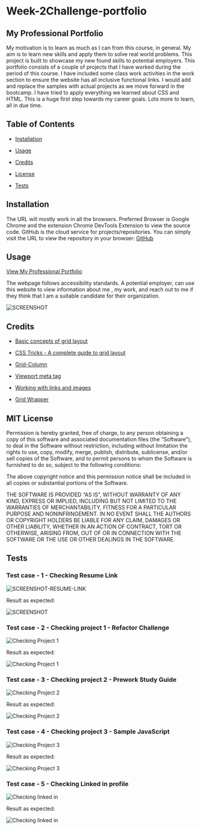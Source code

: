# Week-2Challenge-portfolio

## My Professional Portfolio

My motivation is to learn as much as I can from this course, in general. My aim is to learn new skills and apply them to solve real world problems. This project is built to showcase my new found skills to potential employers. This portfolio consists of a couple of projects that I have worked during the period of this course. I have included some class work activities in the work section to ensure the website has all inclusive functional links. I would add and replace the samples with actual projects as we move forward in the bootcamp. I have tried to apply everything we learned about CSS and HTML. This is a huge first step towards my career goals. Lots more to learn, all in due time.

## Table of Contents

- [Installation](#installation)

- [Usage](#usage)

- [Credits](#credits)

- [License](#license)

- [Tests](#tests)

## Installation

The URL will mostly work in all the browsers. Preferred Browser is Google Chrome and the extension Chrome DevTools Extension to view the source code. GitHub is the cloud service for projects/repositories. You can simply visit the URL to view the repository in your browser: [GitHub](https://github.com/hafsah1976/hafsah-professional-portfolio)

## Usage

[View My Professional Portfolio](https://hafsah1976.github.io/hafsah-professional-portfolio/)

The webpage follows accessibility standards. A potential employer, can use this website  to view information about me , my work, and reach out to me if they think that I am a suitable candidate for their organization.

![SCREENSHOT](assets/images/PORTFOLIO-SCREENSHOT.jpg)

## Credits

- [Basic concepts of grid layout](https://developer.mozilla.org/en-US/docs/Web/CSS/CSS_Grid_Layout/Basic_Concepts_of_Grid_Layout)

- [CSS Tricks - A complete guide to grid layout](https://css-tricks.com/snippets/css/complete-guide-grid/)

- [Grid-Column](https://developer.mozilla.org/en-US/docs/Web/CSS/grid-column)

- [Viewport meta tag](https://developer.mozilla.org/en-US/docs/Web/HTML/Viewport_meta_tag)

- [Working with links and images](https://codecoda.com/en/blog/entry/css-working-with-links-and-images)

- [Grid Wrapper](https://developer.mozilla.org/en-US/docs/Web/CSS/Layout_cookbook/Grid_wrapper)

## MIT License

Permission is hereby granted, free of charge, to any person obtaining a copy of this software and associated documentation files (the “Software”), to deal in the Software without restriction, including without limitation the rights to use, copy, modify, merge, publish, distribute, sublicense, and/or sell copies of the Software, and to permit persons to whom the Software is furnished to do so, subject to the following conditions:

The above copyright notice and this permission notice shall be included in all copies or substantial portions of the Software.

THE SOFTWARE IS PROVIDED “AS IS”, WITHOUT WARRANTY OF ANY KIND, EXPRESS OR IMPLIED, INCLUDING BUT NOT LIMITED TO THE WARRANTIES OF MERCHANTABILITY, FITNESS FOR A PARTICULAR PURPOSE AND NONINFRINGEMENT. IN NO EVENT SHALL THE AUTHORS OR COPYRIGHT HOLDERS BE LIABLE FOR ANY CLAIM, DAMAGES OR OTHER LIABILITY, WHETHER IN AN ACTION OF CONTRACT, TORT OR OTHERWISE, ARISING FROM, OUT OF OR IN CONNECTION WITH THE SOFTWARE OR THE USE OR OTHER DEALINGS IN THE SOFTWARE.

## Tests

### Test case - 1 - Checking Resume Link

![SCREENSHOT-RESUME-LINK](assets/images/CHECKING-RESUME-LINK.png)

Result as expected:

![SCREENSHOT](assets/images/RESUME.png)

### Test case - 2 - Checking project 1 - Refactor Challenge

![Checking Project 1](assets/images/project-1.png)

Result as expected:

![Checking Project 1](assets/images/project-1-result.png)

### Test case - 3 - Checking project 2 - Prework Study Guide

![Checking Project 2](assets/images/project-2.png)

Result as expected:

![Checking Project 2](assets/images/project-2-result.png)

### Test case - 4 - Checking project 3 - Sample JavaScript

![Checking Project 3](assets/images/project-3.png)

Result as expected:

![Checking Project 3](assets/images/project-3-result.png)

### Test case - 5 - Checking Linked in profile

![Checking linked in](assets/images/linked-in.png)

Result as expected:

![Checking linked in](assets/images/linked-in-result.png)
